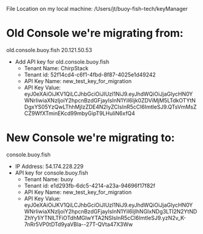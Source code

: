File Location on my local machine: /Users/jt/buoy-fish-tech/keyManager

# Old Console we're migrating from:
old.console.buoy.fish 20.121.50.53
- Add API key for old.console.buoy.fish
    - Tenant Name: ChirpStack
    - Tenant id: 52f14cd4-c6f1-4fbd-8f87-4025e1d49242
    - API Key Name: new_test_key_for_migration
    - API Key Value: eyJ0eXAiOiJKV1QiLCJhbGciOiJIUzI1NiJ9.eyJhdWQiOiJjaGlycHN0YWNrIiwiaXNzIjoiY2hpcnBzdGFjayIsInN1YiI6Ijk0ZDViMjM5LTdkOTYtNDgxYS05YzQwLThhMjIzZDE4N2IyZCIsInR5cCI6ImtleSJ9.QTsVmMsZCZ9WfXTminEKcd99mbyGipT9LHuliN6xfQ4

# New Console we're migrating to:
console.buoy.fish 
- IP Address: 54.174.228.229
- API key for console.buoy.fish
    - Tenant Name: buoy
    - Tenant id: e1d293fb-6dc5-4214-a23a-94696f17f82f
    - API Key Name: new_test_key_for_migration
    - API Key Value: eyJ0eXAiOiJKV1QiLCJhbGciOiJIUzI1NiJ9.eyJhdWQiOiJjaGlycHN0YWNrIiwiaXNzIjoiY2hpcnBzdGFjayIsInN1YiI6IjlhNGIxNDg3LTI2N2YtNDZhYy1iYTNlLTFiOTdhMGIwYTA2NSIsInR5cCI6ImtleSJ9.yzN2v_K-7nRr5VP0tDTd9yaVBla--27T-QVta47X3Ww






